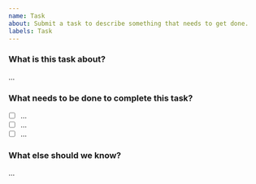 ```yaml
---
name: Task
about: Submit a task to describe something that needs to get done.
labels: Task
---
```


### What is this task about?

…

### What needs to be done to complete this task?

- [ ] …
- [ ] …
- [ ] …

### What else should we know?

…
